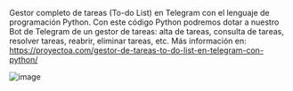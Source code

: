Gestor completo de tareas (To-do List) en Telegram con el lenguaje de programación Python. Con este código Python podremos dotar a nuestro Bot de Telegram de un gestor de tareas: alta de tareas, consulta de tareas, resolver tareas, reabrir, eliminar tareas, etc. Más información en: https://proyectoa.com/gestor-de-tareas-to-do-list-en-telegram-con-python/

![image](https://github.com/user-attachments/assets/806de95f-d8b2-4998-82e7-98d0b9219742)
